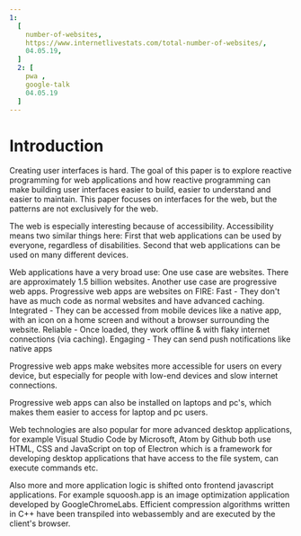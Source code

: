 ```yaml
---
1:
  [
    number-of-websites,
    https://www.internetlivestats.com/total-number-of-websites/,
    04.05.19,
  ]
  2: [
    pwa ,
    google-talk
    04.05.19
  ]
---
```


# Introduction

Creating user interfaces is hard. The goal of this paper is to explore reactive programming for web applications and how reactive programming can make building user interfaces easier to build, easier to understand and easier to maintain. This paper focuses on interfaces for the web, but the patterns are not exclusively for the web.

The web is especially interesting because of accessibility. Accessibility means two similar things here: First that web applications can be used by everyone, regardless of disabilities. Second that web applications can be used on many different devices.

Web applications have a very broad use: One use case are websites. There are approximately 1.5 billion websites. Another use case are progressive web apps. Progressive web apps are websites on FIRE: Fast - They don't have as much code as normal websites and have advanced caching. Integrated - They can be accessed from mobile devices like a native app, with an icon on a home screen and without a browser surrounding the website. Reliable - Once loaded, they work offline & with flaky internet connections (via caching). Engaging - They can send push notifications like native apps

Progressive web apps make websites more accessible for users on every device, but especially for people with low-end devices and slow internet connections.

Progressive web apps can also be installed on laptops and pc's, which makes them easier to access for laptop and pc users.

Web technologies are also popular for more advanced desktop applications, for example Visual Studio Code by Microsoft, Atom by Github both use HTML, CSS and JavaScript on top of Electron which is a framework for developing desktop applications that have access to the file system, can execute commands etc.

Also more and more application logic is shifted onto frontend javascript applications. For example squoosh.app is an image optimization application developed by GoogleChromeLabs. Efficient compression algorithms written in C++ have been transpiled into webassembly and are executed by the client's browser.
